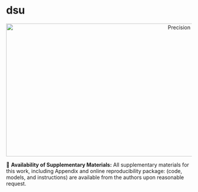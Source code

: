 # dsu

<div align="center"><img src="SMB320-Agricultural-drone.jpg" alt="Precision Agriculture" height="360" width="1000"></div>

🚀 **Availability of Supplementary Materials:** 
All supplementary materials for this work, including Appendix and online reproducibility package: (code, models, and instructions) are available from the authors upon reasonable request.
